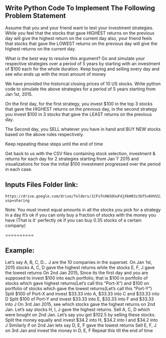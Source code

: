 ## Write Python Code To Implement The Following Problem Statement

Assume that you and your friend want to test your investment strategies. While you feel that the stocks that gave HIGHEST returns on the previous day will give the highest return on the current day also, your friend feels that stocks that gave the LOWEST returns on the previous day will give the highest returns on the current day. 

What is the best way to resolve this argument? Go and simulate your respective strategies over a period of 5 years by starting with an investment of $100 each for the whole duration. Keep buying and selling every day and see who ends up with the most amount of money

We have provided the historical closing prices of 10 US stocks. Write python code to simulate the above strategies for a period of 5 years starting from Jan 1st, 2015. 

On the first day, for the first strategy, you invest $100 in the top 3 stocks that gave the HIGHEST returns on the previous day, in the second strategy you invest $100 in 3 stocks that gave the LEAST returns on the previous day. 

The Second day, you SELL whatever you have in hand and BUY NEW stocks based on the above rules respectively. 

Keep repeating these steps until the end of time

Get back to us with the CSV files containing stock selection, investment & returns for each day for 2 strategies starting from Jan 1’ 2015 and visualizations for how the initial $100 investment progressed over the period in each case. 

## Inputs Files Folder link:
	https://drive.google.com/drive/folders/1CFsTnXW1OUuFdjXkH03z3bf5vKHVU2JB?usp=sharing


Note: 
You must invest equal amounts in all the stocks you pick for a strategy in a day 
It’s ok if you can only buy a fraction of stocks with the money you have (That is it' perfectly ok if you can buy 0.35 stocks of a certain company)




==========

## Example:

Let’s say A, B, C, D… J are the 10 companies in the superset.
On Jan 1st, 2015 stocks A, C, D gave the highest returns  while the stocks E, F, J gave the lowest returns 
On 2nd Jan 2015, Since its the first day and you are supposed to invest $100 into each portfolio, that is $100 in portfolio of stocks which gave highest returns(Let’s call this “Port-X”) and $100 on portfolio of stocks which gave the lowest returns(Let’s call this “Port-Y”)
Split $100 of Port-X and invest $33.33 into A, $33.33 into C and $33.33 into D
Split $100 of Port-Y and invest $33.33 into E, $33.33 into F and $33.33 into J
On 3rd Jan 2015, see which stocks gave the highest returns on 2nd Jan. Let’s say stocks H, I, J gave the highest returns.
Sell A, C, D which were bought on 2nd Jan. Let’s say you got $102.5 by selling these stocks. Split the money equally and invest $34.2 into H, $34.2 into I and $34.2 into J
Similarly if on 2nd Jan lets say D, E, F gave the lowest returns
Sell E, F, J on 3rd Jan and invest the money in D, E, F
Repeat this till the end of time
